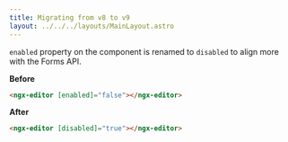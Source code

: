 ```yaml
---
title: Migrating from v8 to v9
layout: ../../../layouts/MainLayout.astro
---
```


`enabled` property on the component is renamed to `disabled` to align more with the Forms API.

**Before**

```html
<ngx-editor [enabled]="false"></ngx-editor>
```

**After**

```html
<ngx-editor [disabled]="true"></ngx-editor>
```
